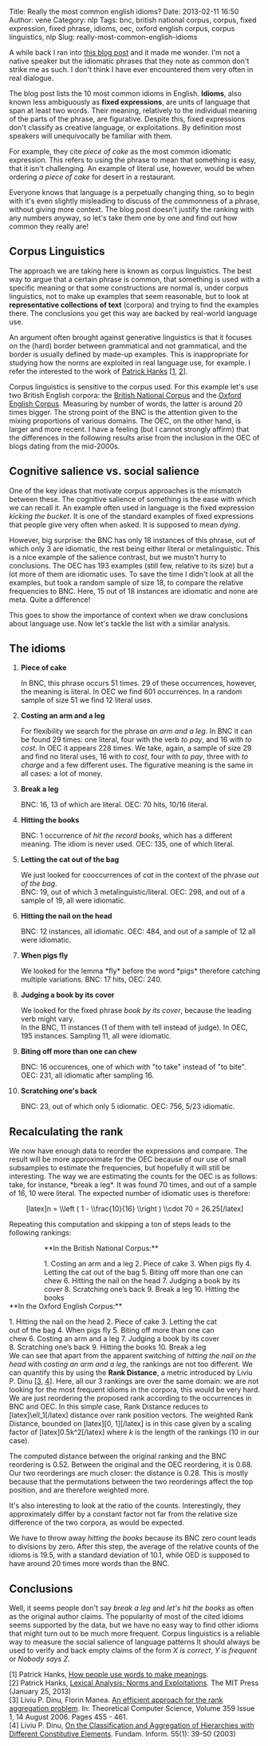 Title: Really the most common english idioms?
Date: 2013-02-11 16:50
Author: vene
Category: nlp
Tags: bnc, british national corpus, corpus, fixed expression, fixed phrase, idioms, oec, oxford english corpus, corpus linguistics, nlp
Slug: really-most-common-english-idioms

A while back I ran into [this blog post][] and it made me wonder. I'm
not a native speaker but the idiomatic phrases that they note as common
don't strike me as such. I don't think I have ever encountered them very
often in real dialogue.

The blog post lists the 10 most common idioms in English. **Idioms**,
also known less ambiguously as **fixed expressions**, are units of
language that span at least two words. Their meaning, relatively to the
individual meaning of the parts of the phrase, are figurative. Despite
this, fixed expressions don't classify as creative language, or
exploitations. By definition most speakers will unequivocally be
familiar with them.

For example, they cite *piece of cake* as the most common idiomatic
expression. This refers to using the phrase to mean that something is
easy, that it isn't challenging. An example of literal use, however,
would be when ordering *a piece of cake* for desert in a restaurant.

Everyone knows that language is a perpetually changing thing, so to
begin with it's even slightly misleading to discuss of the commonness of
a phrase, without giving more context. The blog post doesn't justify the
ranking with any numbers anyway, so let's take them one by one and find
out how common they really are!

Corpus Linguistics
------------------

The approach we are taking here is known as corpus linguistics. The best
way to argue that a certain phrase is common, that something is used
with a specific meaning or that some constructions are normal is, under
corpus linguistics, not to make up examples that seem reasonable, but to
look at **representative collections of text** (corpora) and trying to
find the examples there. The conclusions you get this way are backed by
real-world language use.

An argument often brought against generative linguistics is that it
focuses on the (hard) border between grammatical and not grammatical,
and the border is usually defined by made-up examples. This is
inappropriate for studying how the norms are exploited in real language
use, for example. I refer the interested to the work of [Patrick
Hanks][] [[1][], [2][]].

Corpus linguistics is sensitive to the corpus used. For this example
let's use two British English corpora: the [British National Corpus][]
and the [Oxford English Corpus][]. Measuring by number of words, the
latter is around 20 times bigger. The strong point of the BNC is the
attention given to the mixing proportions of various domains. The OEC,
on the other hand, is larger and more recent. I have a feeling (but I
cannot strongly affirm) that the differences in the following results
arise from the inclusion in the OEC of blogs dating from the mid-2000s.

Cognitive salience vs. social salience
--------------------------------------

One of the key ideas that motivate corpus approaches is the mismatch
between these. The cognitive salience of something is the ease with
which we can recall it. An example often used in language is the fixed
expression *kicking the bucket*. It is one of the standard examples of
fixed expressions that people give very often when asked. It is supposed
to mean *dying*.

However, big surprise: the BNC has only 18 instances of this phrase, out
of which only 3 are idiomatic, the rest being either literal or
metalinguistic. This is a nice example of the salience contrast, but we
mustn't hurry to conclusions. The OEC has 193 examples (still few,
relative to its size) but a lot more of them are idiomatic uses. To save
the time I didn't look at all the examples, but took a random sample of
size 18, to compare the relative frequencies to BNC. Here, 15 out of 18
instances are idiomatic and none are meta. Quite a difference!

This goes to show the importance of context when we draw conclusions
about language use. Now let's tackle the list with a similar analysis.

The idioms
----------

1.  **Piece of cake**

    In BNC, this phrase occurs 51 times. 29 of these occurrences,
    however, the meaning is literal. In OEC we find 601 occurrences. In
    a random sample of size 51 we find 12 literal uses.

2.  **Costing an arm and a leg**

    For flexibility we search for the phrase *an arm and a leg*. In BNC
    it can be found 29 times: one literal, four with the verb *to pay*,
    and 16 with *to cost*. In OEC it appears 228 times. We take, again,
    a sample of size 29 and find no literal uses, 16 with *to cost*,
    four with *to pay*, three with *to charge* and a few different uses.
    The figurative meaning is the same in all cases: a lot of money.

3.  **Break a leg**
    <p>
    BNC: 16, 13 of which are literal. OEC: 70 hits, 10/16 literal.
4.  **Hitting the books**

    BNC: 1 occurrence of *hit the record books*, which has a different
    meaning. The idiom is never used. OEC: 135, one of which literal.

5.  **Letting the cat out of the bag**

    We just looked for cooccurrences of *cat* in the context of the
    phrase *out of the bag*.  
    BNC: 19, out of which 3 metalinguistic/literal. OEC: 298, and out
    of a sample of 19, all were idiomatic.

6.  **Hitting the nail on the head**

    BNC: 12 instances, all idiomatic. OEC: 484, and out of a sample of
    12 all were idiomatic.

7.  **When pigs fly**
    <p>
    We looked for the lemma *fly* before the word *pigs* therefore
    catching multiple variations.  
    BNC: 17 hits, OEC: 240.
8.  **Judging a book by its cover**

    We looked for the fixed phrase *book by its cover*, because the
    leading verb might vary.  
    In the BNC, 11 instances (1 of them with tell instead of judge). In
    OEC, 195 instances. Sampling 11, all were idiomatic.

9.  **Biting off more than one can chew**

    BNC: 16 occurences, one of which with "to take" instead of "to
    bite". OEC: 231, all idiomatic after sampling 16.

10. **Scratching one's back**

    BNC: 23, out of which only 5 idiomatic. OEC: 756, 5/23 idiomatic.

Recalculating the rank
----------------------

<p>
We now have enough data to reorder the expressions and compare. The
result will be more approximate for the OEC because of our use of small
subsamples to estimate the frequencies, but hopefully it will still be
interesting. The way we are estimating the counts for the OEC is as
follows: take, for instance, *break a leg*. It was found 70 times, and
out of a sample of 16, 10 were literal. The expected number of idiomatic
uses is therefore:  

<center>
[latex]n = \\left ( 1 - \\frac{10}{16} \\right ) \\cdot 70 =
26.25[/latex]

</center>
  
Repeating this computation and skipping a ton of steps leads to the
following rankings:

</p>
<div style="float: left; margin-left: 5em;">
**In the British National Corpus:**

</p>
1.  Costing an arm and a leg
2.  Piece of cake
3.  When pigs fly
4.  Letting the cat out of the bag
5.  Biting off more than one can chew
6.  Hitting the nail on the head
7.  Judging a book by its cover
8.  Scratching one’s back
9.  Break a leg
10. Hitting the books

</div>
<div style="float: right; margin-right: 5em;">
**In the Oxford English Corpus:**

</p>
1.  Hitting the nail on the head
2.  Piece of cake
3.  Letting the cat out of the bag
4.  When pigs fly
5.  Biting off more than one can chew
6.  Costing an arm and a leg
7.  Judging a book by its cover
8.  Scratching one’s back
9.  Hitting the books
10. Break a leg

</div>
  
  
We can see that apart from the apparent switching of *hitting the nail
on the head* with *costing an arm and a leg*, the rankings are not too
different. We can quantify this by using the **Rank Distance**, a metric
introduced by Liviu P. Dinu [[3][], [4][]]. Here, all our 3 rankings are
over the same domain: we are not looking for the most frequent idioms in
the corpora, this would be very hard. We are just reordering the
proposed rank according to the occurrences in BNC and OEC. In this
simple case, Rank Distance reduces to [latex]\\ell\_1[/latex] distance
over rank position vectors. The weighted Rank Distance, bounded on
[latex][0, 1][/latex] is in this case given by a scaling factor of
[latex]0.5k\^2[/latex] where *k* is the length of the rankings (10 in
our case).

The computed distance between the original ranking and the BNC
reordering is 0.52. Between the original and the OEC reordering, it is
0.68. Our two reorderings are much closer: the distance is 0.28. This is
mostly because that the permutations between the two reorderings affect
the top position, and are therefore weighted more.

It's also interesting to look at the ratio of the counts. Interestingly,
they approximately differ by a constant factor not far from the relative
size difference of the two corpora, as would be expected.

We have to throw away *hitting the books* because its BNC zero count
leads to divisions by zero. After this step, the average of the relative
counts of the idioms is 19.5, with a standard deviation of 10.1, while
OED is supposed to have around 20 times more words than the BNC.

Conclusions
-----------

Well, it seems people don't say *break a leg* and *let's hit the books*
as often as the original author claims. The popularity of most of the
cited idioms seems supported by the data, but we have no easy way to
find other idioms that might turn out to be much more frequent. Corpus
linguistics is a reliable way to measure the social salience of language
patterns It should always be used to verify and back empty claims of the
form *X is correct*, *Y is frequent* or *Nobody says Z*.

[<span id="f1">1</span>] Patrick Hanks, [How people use words to make
meanings][].  
[<span id="f2">2</span>] Patrick Hanks, [Lexical Analysis: Norms and
Exploitations][]. The MIT Press (January 25, 2013)  
[<span id="f3">3</span>] Liviu P. Dinu, Florin Manea. [An efficient
approach for the rank aggregation problem][]. In: Theoretical Computer
Science, Volume 359 Issue 1, 14 August 2006. Pages 455 - 461.  
[<span id="f4">4</span>] Liviu P. Dinu, [On the Classification and
Aggregation of Hierarchies with Different Constitutive Elements][].
Fundam. Inform. 55(1): 39-50 (2003)

  [this blog post]: http://voxy.com/blog/index.php/2012/02/top-10-most-common-idioms-in-english/
  [Patrick Hanks]: http://www.patrickhanks.com/
  [1]: #f1
  [2]: #f2
  [British National Corpus]: http://www.natcorp.ox.ac.uk/
  [Oxford English Corpus]: http://oxforddictionaries.com/words/the-oxford-english-corpus
  [3]: #f3
  [4]: #f4
  [How people use words to make meanings]: http://www.patrickhanks.com/uploads/5/1/4/9/5149363/howpeopleusewordstomakemeanings.pdf
  [Lexical Analysis: Norms and Exploitations]: http://www.amazon.com/Lexical-Analysis-Exploitations-Patrick-Hanks/dp/0262018578
  [An efficient approach for the rank aggregation problem]: http://dl.acm.org/citation.cfm?id=1167105
  [On the Classification and Aggregation of Hierarchies with Different
  Constitutive Elements]: http://dl.acm.org/citation.cfm?id=937465
